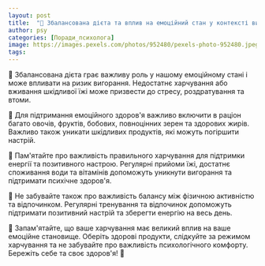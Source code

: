 ```yaml
---
layout: post
title:  "🍏 Збалансована дієта та вплив на емоційний стан у контексті вигорання."
author: psy
categories: [Поради_психолога]
image: https://images.pexels.com/photos/952480/pexels-photo-952480.jpeg?auto=compress&cs=tinysrgb&fit=crop&h=627&w=1200
tags: 
---
```


🍏 Збалансована дієта грає важливу роль у нашому емоційному стані і може впливати на ризик вигорання. Недостатнє харчування або вживання шкідливої їжі може призвести до стресу, роздратування та втоми.

🥦 Для підтримання емоційного здоров'я важливо включити в раціон багато овочів, фруктів, бобових, повноцінних зерен та здорових жирів. Важливо також уникати шкідливих продуктів, які можуть погіршити настрій.

🥑 Пам'ятайте про важливість правильного харчування для підтримки енергії та позитивного настрою. Регулярні прийоми їжі, достатнє споживання води та вітамінів допоможуть уникнути вигорання та підтримати психічне здоров'я.

🍉 Не забувайте також про важливість балансу між фізичною активністю та відпочинком. Регулярні тренування та відпочинок допоможуть підтримати позитивний настрій та зберегти енергію на весь день.

🌟 Запам'ятайте, що ваше харчування має великий вплив на ваше емоційне становище. Оберіть здорові продукти, слідкуйте за режимом харчування та не забувайте про важливість психологічного комфорту. Бережіть себе та своє здоров'я! 🌿


